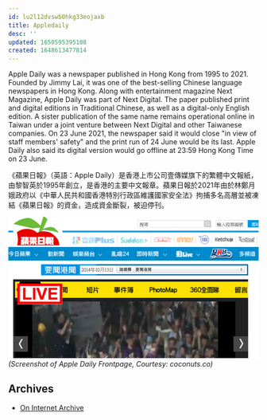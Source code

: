 ```yaml
---
id: lu2l12dvswb0hkg33eojaxb
title: Appledaily
desc: ''
updated: 1650595395108
created: 1648613477814
---
```


>
Apple Daily was a newspaper published in Hong Kong from 1995 to 2021. Founded by Jimmy Lai, it was one of the best-selling Chinese language newspapers in Hong Kong. Along with entertainment magazine Next Magazine, Apple Daily was part of Next Digital. The paper published print and digital editions in Traditional Chinese, as well as a digital-only English edition. A sister publication of the same name remains operational online in Taiwan under a joint venture between Next Digital and other Taiwanese companies.
On 23 June 2021, the newspaper said it would close "in view of staff members' safety" and the print run of 24 June would be its last. Apple Daily also said its digital version would go offline at 23:59 Hong Kong Time on 23 June.

《蘋果日報》（英語：Apple Daily）是香港上市公司壹傳媒旗下的繁體中文報紙，由黎智英於1995年創立，是香港的主要中文報章。蘋果日報於2021年由於林鄭月娥政府以《中華人民共和國香港特別行政區維護國家安全法》拘捕多名高層並被凍結《蘋果日報》的資金，造成資金斷裂，被迫停刊。


![Apple Daily Frontpage](./assets/frontpage_appledaily.jpg)
_(Screenshot of Apple Daily Frontpage,  Courtesy: coconuts.co)_


## Archives
- [On Internet Archive](https://web.archive.org/web/*/https://hk.appledaily.com/)

